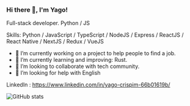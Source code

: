 ### Hi there 👋, I'm Yago!
Full-stack developer. Python / JS

Skills: Python / JavaScript / TypeScript / NodeJS / Express / ReactJS / React Native / NextJS / Redux / VueJS

- 🔭 I’m currently working on a project to help people to find a job. 
- 🌱 I’m currently learning and improving: Rust. 
- 👯 I’m looking to collaborate with tech community. 
- 🤔 I’m looking for help with English 


LinkedIn : https://www.linkedin.com/in/yago-crispim-66b01619b/

![GitHub stats](https://github-readme-stats.vercel.app/api?username=YagoCrispim&show_icons=true)  
